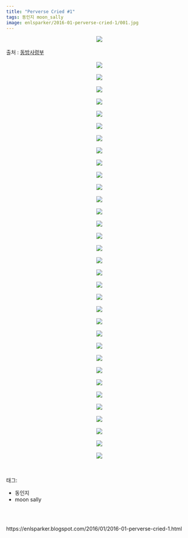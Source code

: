 ```yaml
---
title: "Perverse Cried #1"
tags: 동인지 moon_sally
image: enlsparker/2016-01-perverse-cried-1/001.jpg
---
```

<div class="article">
<div class="post-body entry-content" id="post-body-1843243240988876984" itemprop="description articleBody">
<div class="separator" style="clear: both; text-align: center;">
<img src="{{ site.nasurl }}/enlsparker/2016-01-perverse-cried-1/001.jpg"/></div>
<a name="more"></a><br/>
출처 : <a href="http://cafe.naver.com/touhouheadquarters">동방사령부</a><br/>
<br/>
<div class="separator" style="clear: both; text-align: center;">
<img src="{{ site.nasurl }}/enlsparker/2016-01-perverse-cried-1/002.jpg"/></div>
<br/>
<div class="separator" style="clear: both; text-align: center;">
<img src="{{ site.nasurl }}/enlsparker/2016-01-perverse-cried-1/003.jpg"/></div>
<br/>
<div class="separator" style="clear: both; text-align: center;">
<img src="{{ site.nasurl }}/enlsparker/2016-01-perverse-cried-1/004.jpg"/></div>
<br/>
<div class="separator" style="clear: both; text-align: center;">
<img src="{{ site.nasurl }}/enlsparker/2016-01-perverse-cried-1/005.jpg"/></div>
<br/>
<div class="separator" style="clear: both; text-align: center;">
<img src="{{ site.nasurl }}/enlsparker/2016-01-perverse-cried-1/006.jpg"/></div>
<br/>
<div class="separator" style="clear: both; text-align: center;">
<img src="{{ site.nasurl }}/enlsparker/2016-01-perverse-cried-1/007.jpg"/></div>
<br/>
<div class="separator" style="clear: both; text-align: center;">
<img src="{{ site.nasurl }}/enlsparker/2016-01-perverse-cried-1/008.jpg"/></div>
<br/>
<div class="separator" style="clear: both; text-align: center;">
<img src="{{ site.nasurl }}/enlsparker/2016-01-perverse-cried-1/009.jpg"/></div>
<br/>
<div class="separator" style="clear: both; text-align: center;">
<img src="{{ site.nasurl }}/enlsparker/2016-01-perverse-cried-1/010.jpg"/></div>
<br/>
<div class="separator" style="clear: both; text-align: center;">
<img src="{{ site.nasurl }}/enlsparker/2016-01-perverse-cried-1/011.jpg"/></div>
<br/>
<div class="separator" style="clear: both; text-align: center;">
<img src="{{ site.nasurl }}/enlsparker/2016-01-perverse-cried-1/012.jpg"/></div>
<br/>
<div class="separator" style="clear: both; text-align: center;">
<img src="{{ site.nasurl }}/enlsparker/2016-01-perverse-cried-1/013.jpg"/></div>
<br/>
<div class="separator" style="clear: both; text-align: center;">
<img src="{{ site.nasurl }}/enlsparker/2016-01-perverse-cried-1/014.jpg"/></div>
<br/>
<div class="separator" style="clear: both; text-align: center;">
<img src="{{ site.nasurl }}/enlsparker/2016-01-perverse-cried-1/015.jpg"/></div>
<br/>
<div class="separator" style="clear: both; text-align: center;">
<img src="{{ site.nasurl }}/enlsparker/2016-01-perverse-cried-1/016.jpg"/></div>
<br/>
<div class="separator" style="clear: both; text-align: center;">
<img src="{{ site.nasurl }}/enlsparker/2016-01-perverse-cried-1/017.jpg"/></div>
<br/>
<div class="separator" style="clear: both; text-align: center;">
<img src="{{ site.nasurl }}/enlsparker/2016-01-perverse-cried-1/018.jpg"/></div>
<br/>
<div class="separator" style="clear: both; text-align: center;">
<img src="{{ site.nasurl }}/enlsparker/2016-01-perverse-cried-1/019.jpg"/></div>
<br/>
<div class="separator" style="clear: both; text-align: center;">
<img src="{{ site.nasurl }}/enlsparker/2016-01-perverse-cried-1/020.jpg"/></div>
<br/>
<div class="separator" style="clear: both; text-align: center;">
<img src="{{ site.nasurl }}/enlsparker/2016-01-perverse-cried-1/021.jpg"/></div>
<br/>
<div class="separator" style="clear: both; text-align: center;">
<img src="{{ site.nasurl }}/enlsparker/2016-01-perverse-cried-1/022.jpg"/></div>
<br/>
<div class="separator" style="clear: both; text-align: center;">
<img src="{{ site.nasurl }}/enlsparker/2016-01-perverse-cried-1/023.jpg"/></div>
<br/>
<div class="separator" style="clear: both; text-align: center;">
<img src="{{ site.nasurl }}/enlsparker/2016-01-perverse-cried-1/024.jpg"/></div>
<br/>
<div class="separator" style="clear: both; text-align: center;">
<img src="{{ site.nasurl }}/enlsparker/2016-01-perverse-cried-1/025.jpg"/></div>
<br/>
<div class="separator" style="clear: both; text-align: center;">
<img src="{{ site.nasurl }}/enlsparker/2016-01-perverse-cried-1/026.jpg"/></div>
<br/>
<div class="separator" style="clear: both; text-align: center;">
<img src="{{ site.nasurl }}/enlsparker/2016-01-perverse-cried-1/027.jpg"/></div>
<br/>
<div class="separator" style="clear: both; text-align: center;">
<img src="{{ site.nasurl }}/enlsparker/2016-01-perverse-cried-1/028.jpg"/></div>
<br/>
<div class="separator" style="clear: both; text-align: center;">
<img src="{{ site.nasurl }}/enlsparker/2016-01-perverse-cried-1/029.jpg"/></div>
<br/>
<div class="separator" style="clear: both; text-align: center;">
<img src="{{ site.nasurl }}/enlsparker/2016-01-perverse-cried-1/030.jpg"/></div>
<br/>
<div class="separator" style="clear: both; text-align: center;">
<img src="{{ site.nasurl }}/enlsparker/2016-01-perverse-cried-1/031.jpg"/></div>
<br/>
<div class="separator" style="clear: both; text-align: center;">
<img src="{{ site.nasurl }}/enlsparker/2016-01-perverse-cried-1/032.jpg"/></div>
<br/>
<div class="separator" style="clear: both; text-align: center;">
<img src="{{ site.nasurl }}/enlsparker/2016-01-perverse-cried-1/033.jpg"/></div>
<br/>
<div class="separator" style="clear: both; text-align: center;">
<img src="{{ site.nasurl }}/enlsparker/2016-01-perverse-cried-1/034.jpg"/></div>
<br/>
<div style="clear: both;"></div>
</div></div><br/>
<div class="tagTrail">
<p>태그: </p>
<ul>
<li>동인지</li>
<li>moon sally</li>
</ul>
</div><br/>

<br/>
<p id="refer">https://enlsparker.blogspot.com/2016/01/2016-01-perverse-cried-1.html</p>
<br/>
